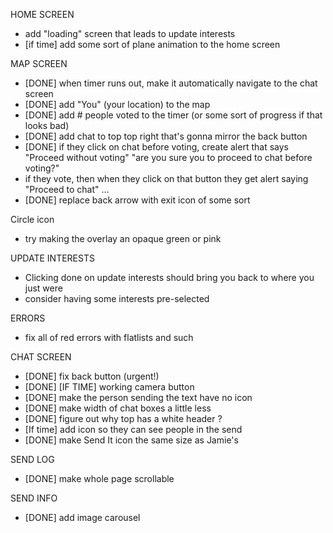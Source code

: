 HOME SCREEN
- add "loading" screen that leads to update interests
- [if time] add some sort of plane animation to the home screen

MAP SCREEN
- [DONE] when timer runs out, make it automatically navigate to the chat screen
- [DONE] add "You" (your location) to the map
- [DONE] add # people voted to the timer (or some sort of progress if that looks bad)
- [DONE] add chat to top top right that's gonna mirror the back button
- [DONE] if they click on chat before voting, create alert that says "Proceed without voting" "are you sure you to proceed to chat before voting?" 
- if they vote, then when they click on that button they get alert saying "Proceed to chat" ...
- [DONE] replace back arrow with exit icon of some sort

Circle icon
- try making the overlay an opaque green or pink

UPDATE INTERESTS
- Clicking done on update interests should bring you back to where you just were
- consider having some interests pre-selected

ERRORS
- fix all of red errors with flatlists and such

CHAT SCREEN
- [DONE] fix back button (urgent!)
- [DONE] [IF TIME] working camera button
- [DONE] make the person sending the text have no icon
- [DONE] make width of chat boxes a little less
- [DONE] figure out why top has a white header ?
- [If time] add icon so they can see people in the send 
- [DONE] make Send It icon the same size as Jamie's

SEND LOG
- [DONE] make whole page scrollable

SEND INFO
- [DONE] add image carousel